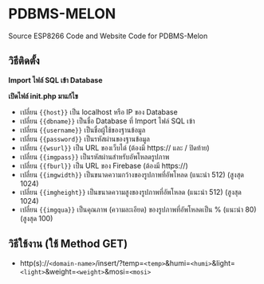 # PDBMS-MELON
Source ESP8266 Code and Website Code for PDBMS-Melon

## วิธีติดตั้ง

**Import ไฟล์ SQL เข้า Database**

**เปิดไฟล์ init.php มาแก้ไข**
- เปลี่ยน `{{host}}` เป็น localhost หรือ IP ของ Database
- เปลี่ยน `{{dbname}}` เป็นชื่อ Database ที่ Import ไฟล์ SQL เข้า
- เปลี่ยน `{{username}}` เป็นชื่อผู้ใช้ของฐานข้อมูล
- เปลี่ยน `{{password}}` เป็นรหัสผ่านของฐานข้อมูล
- เปลี่ยน `{{wsurl}}` เป็น URL ของเว็บไต์ (ต้องมี https:// และ / ปิดท้าย)
- เปลี่ยน `{{imgpass}}` เป็นรหัสผ่านสำหรับอัพโหลดรูปภาพ
- เปลี่ยน `{{fburl}}` เป็น URL ของ Firebase (ต้องมี https://)
- เปลี่ยน `{{imgwidth}}` เป็นขนาดความกว้างของรูปภาพที่อัพโหลด (แนะนำ 512) (สูงสุด 1024)
- เปลี่ยน `{{imgheight}}` เป็นขนาดความสูงของรูปภาพที่อัพโหลด (แนะนำ 512) (สูงสุด 1024)
- เปลี่ยน `{{imgqua}}` เป็นคุณภาพ (ความละเอียด) ของรูปภาพที่อัพโหลดเป็น % (แนะนำ 80) (สูงสุด 100)

## วิธีใช้งาน (ใช้ Method GET)
- http(s)://`<domain-name>`/insert/?temp=`<temp>`&humi=`<humi>`&light=`<light>`&weight=`<weight>`&mosi=`<mosi>`
